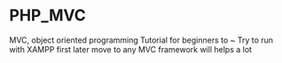 # PHP_MVC
MVC, object oriented programming Tutorial for beginners to ~
Try to run with XAMPP first 
later move to any MVC framework will helps a lot